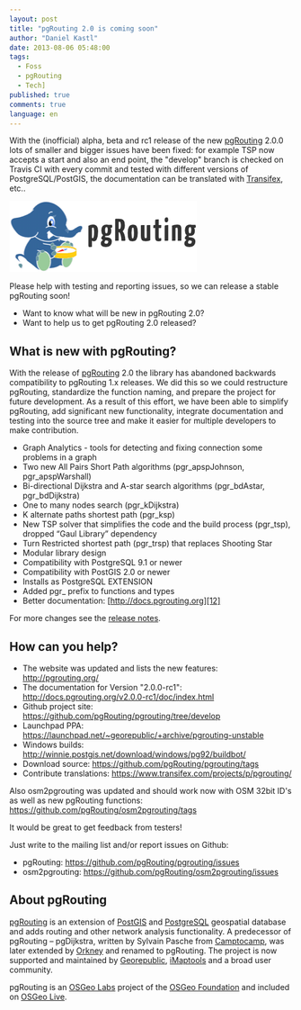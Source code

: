 ```yaml
---
layout: post
title: "pgRouting 2.0 is coming soon"
author: "Daniel Kastl"
date: 2013-08-06 05:48:00
tags: 
  - Foss 
  - pgRouting 
  - Tech]
published: true
comments: true
language: en
---
```


With the (inofficial) alpha, beta and rc1 release of the new [pgRouting][2] 2.0.0 lots of smaller and bigger issues have been fixed: for example TSP now accepts a start and also an end point, the "develop" branch is checked on Travis CI
with every commit and tested with different versions of PostgreSQL/PostGIS, the documentation can be translated with [Transifex][14], etc..

![pgRouting Project][1]

Please help with testing and reporting issues, so we can release a stable pgRouting soon!

* Want to know what will be new in pgRouting 2.0?
* Want to help us to get pgRouting 2.0 released?

<!-- more -->


## What is new with pgRouting?

With the release of [pgRouting][2] 2.0 the library has abandoned backwards compatibility to pgRouting 1.x releases. We did this so we could restructure pgRouting, standardize the function naming, and prepare the project for future development. As a result of this effort, we have been able to simplify pgRouting, add significant new functionality, integrate documentation and testing into the source tree and make it easier for multiple developers to make contribution.

* Graph Analytics - tools for detecting and fixing connection some problems in a graph
* Two new All Pairs Short Path algorithms (pgr_apspJohnson, pgr_apspWarshall)
* Bi-directional Dijkstra and A-star search algorithms (pgr_bdAstar, pgr_bdDijkstra)
* One to many nodes search (pgr_kDijkstra)
* K alternate paths shortest path (pgr_ksp)
* New TSP solver that simplifies the code and the build process (pgr_tsp), dropped “Gaul Library” dependency
* Turn Restricted shortest path (pgr_trsp) that replaces Shooting Star
* Modular library design
* Compatibility with PostgreSQL 9.1 or newer
* Compatibility with PostGIS 2.0 or newer
* Installs as PostgreSQL EXTENSION
* Added pgr_ prefix to functions and types
* Better documentation: [http://docs.pgrouting.org][12]

For more changes see the [release notes][13].

## How can you help?

* The website was updated and lists the new features: http://pgrouting.org/
* The documentation for Version "2.0.0-rc1": http://docs.pgrouting.org/v2.0.0-rc1/doc/index.html
* Github project site: https://github.com/pgRouting/pgrouting/tree/develop
* Launchpad PPA: https://launchpad.net/~georepublic/+archive/pgrouting-unstable
* Windows builds: http://winnie.postgis.net/download/windows/pg92/buildbot/
* Download source: https://github.com/pgRouting/pgrouting/tags
* Contribute translations: https://www.transifex.com/projects/p/pgrouting/

Also osm2pgrouting was updated and should work now with OSM 32bit ID's as well as new pgRouting functions: https://github.com/pgRouting/osm2pgrouting/tags

It would be great to get feedback from testers!

Just write to the mailing list and/or report issues on Github:

* pgRouting: https://github.com/pgRouting/pgrouting/issues
* osm2pgrouting: https://github.com/pgRouting/osm2pgrouting/issues


## About pgRouting

[pgRouting][2] is an extension of [PostGIS][3] and [PostgreSQL][4] geospatial database and adds routing and other network analysis functionality. A predecessor of pgRouting – pgDijkstra, written by Sylvain Pasche from [Camptocamp][5], was later extended by [Orkney][6] and renamed to pgRouting. The project is now supported and maintained by [Georepublic][7], [iMaptools][8] and a broad user community.

pgRouting is an [OSGeo Labs][9] project of the [OSGeo Foundation][10] and included on [OSGeo Live][11].


[1]: /media/2013/pgrouting-logo.png
[2]: http://www.pgrouting.org/
[3]: http://postgis.net/
[4]: http://postgresql.org/
[5]: http://camptocamp.com/
[6]: http://www.orkney.co.jp/
[7]: http://georepublic.info/
[8]: http://imaptools.com/
[9]: http://wiki.osgeo.org/wiki/OSGeo_Labs
[10]: http://osgeo.org/
[11]: http://live.osgeo.org/
[12]: http://docs.pgrouting.org
[13]: http://docs.pgrouting.org/dev/doc/src/changelog/2.0.html
[14]: https://www.transifex.com/projects/p/pgrouting/
